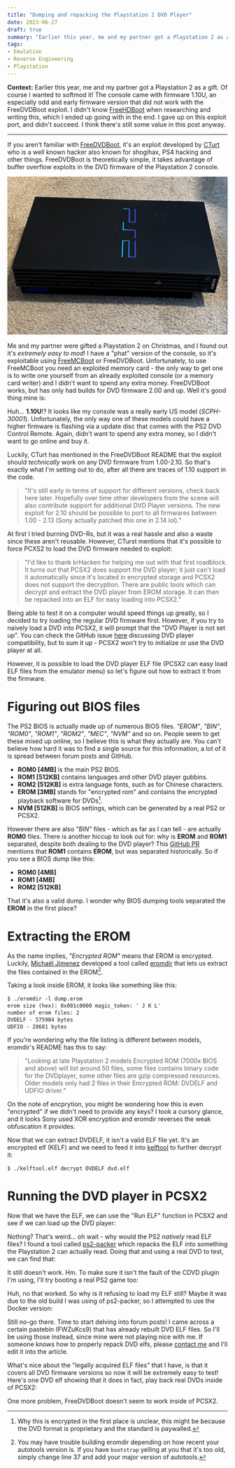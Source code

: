 ```yaml
---
title: "Dumping and repacking the Playstation 2 DVD Player"
date: 2023-06-27
draft: true
summary: "Earlier this year, me and my partner got a Playstation 2 as a gift. Of course I wanted to softmod it! "
tags:
- Emulation
- Reverse Engineering
- Playstation
---
```


**Context:** Earlier this year, me and my partner got a Playstation 2 as a gift. Of course I wanted to softmod it! The console came with firmware 1.10U, an especially odd and early firmware version that did not work with the FreeDVDBoot exploit. I didn't know [FreeHDBoot](https://israpps.github.io/FreeMcBoot-Installer/test/FHDB-TUTO.html) when researching and writing this, which I ended up going with in the end. I gave up on this exploit port, and didn't succeed. I think there's still some value in this post anyway.

---

If you aren't familiar with [FreeDVDBoot](https://github.com/CTurt/FreeDVDBoot), it's an exploit developed by [CTurt](http://cturt.github.io/) who is a well known hacker also known for shogihax, PS4 hacking and other things. FreeDVDBoot is theoretically simple, it takes advantage of buffer overflow exploits in the DVD firmware of the Playstation 2 console.

![The PS2 in question.](fit_2048.webp)

Me and my partner were gifted a Playstation 2 on Christmas, and I found out it's _extremely easy to mod_! I have a "phat" version of the console, so it's exploitable using [FreeMCBoot](https://israpps.github.io/FreeMcBoot-Installer/) or FreeDVDBoot. Unfortunately, to use FreeMCBoot you need an exploited memory card - the only way to get one is to write one yourself from an already exploited console (or a memory card writer) and I didn't want to spend any extra money. FreeDVDBoot works, but has only had builds for DVD firmware 2.00 and up. Well it's good thing mine is:

Huh... **1.10U**!? It looks like my console was a really early US model (_SCPH-30001_). Unfortunately, the only way one of these models could have a higher firmware is flashing via a update disc that comes with the PS2 DVD Control Remote. Again, didn't want to spend any extra money, so I didn't want to go online and buy it.

Luckily, CTurt has mentioned in the FreeDVDBoot README that the exploit should _technically_ work on any DVD firmware from 1.00-2.10. So that's exactly what I'm setting out to do, after all there are traces of 1.10 support in the code.

> "It's still early in terms of support for different versions, check back here later. Hopefully over time other developers from the scene will also contribute support for additional DVD Player versions. The new exploit for 2.10 should be possible to port to all firmwares between 1.00 - 2.13 (Sony actually patched this one in 2.14 lol)."

At first I tried burning DVD-Rs, but it was a real hassle and also a waste since these aren't reusable. However, CTurst mentions that it's possible to force PCXS2 to load the DVD firmware needed to exploit:

> "I'd like to thank krHacken for helping me out with that first roadblock. It turns out that PCSX2 does support the DVD player; it just can't load it automatically since it's located in encrypted storage and PCSX2 does not support the decryption. There are public tools which can decrypt and extract the DVD player from EROM storage. It can then be repacked into an ELF for easy loading into PCSX2."

Being able to test it on a computer would speed things up greatly, so I decided to try loading the regular DVD firmware first. However, if you try to naively load a DVD into PCSX2, it will prompt that the "DVD Player is not set up". You can check the GitHub issue [here](https://github.com/PCSX2/pcsx2/issues/1981) discussing DVD player compatibility, but to sum it up - PCSX2 won't try to initialize or use the DVD player at all.

However, it is possible to load the DVD player ELF file (PCSX2 can easy load ELF files from the emulator menu) so let's figure out how to extract it from the firmware.

# Figuring out BIOS files

The PS2 BIOS is actually made up of numerous BIOS files. _"EROM"_, _"BIN"_, _"ROM0"_, _"ROM1"_, _"ROM2"_, _"MEC"_, _"NVM"_ and so on. People seem to get these mixed up online, so I believe this is what they actually are. You can't believe how hard it was to find a single source for this information, a lot of it is spread between forum posts and GitHub.

* **ROM0 [4MB]** is the main PS2 BIOS.
* **ROM1 [512KB]** contains languages and other DVD player gubbins.
* **ROM2 [512KB]** is extra language fonts, such as for Chinese characters.
* **EROM [3MB]** stands for "encrypted rom" and contains the encrypted playback software for DVDs[^1].
* **NVM [512KB]** is BIOS settings, which can be generated by a real PS2 or PCSX2.

However there are also _"BIN"_ files - which as far as I can tell - are actually **ROM0** files. There is another hiccup to look out for: why is **EROM** and **ROM1** separated, despite both dealing to the DVD player? This [GitHub PR](https://github.com/PCSX2/pcsx2/pull/6719) mentions that **ROM1** contains **EROM**, but was separated historically. So if you see a BIOS dump like this:

* **ROM0 [4MB]**
* **ROM1 [4MB]**
* **ROM2 [512KB]**

That it's also a valid dump. I wonder why BIOS dumping tools separated the **EROM** in the first place?

# Extracting the EROM

As the name implies, _"Encrypted ROM"_ means that EROM is encrypted. Luckily, [Michaël Jimenez](https://github.com/jimmikaelkael) developed a tool called [eromdir](https://github.com/jimmikaelkael/eromdir) that lets us extract the files contained in the EROM[^2].

Taking a look inside EROM, it looks like something like this:

```
$ ./eromdir -l dump.erom
erom size (hex): 0x001c0000 magic_token: ' J K L'
number of erom files: 2
DVDELF - 575984 bytes
UDFIO - 28681 bytes
```

If you're wondering why the file listing is different between models, eromdir's README has this to say:

> "Looking at late Playstation 2 models Encrypted ROM (7000x BIOS and above) will
list around 50 files, some files contains binary code for the DVDplayer, some
other files are gzip compressed resources.
Older models only had 2 files in their Encrypted ROM: DVDELF and UDFIO driver."

On the note of encprytion, you might be wondering how this is even "encrypted" if we didn't need to provide any keys? I took a cursory glance, and it looks Sony used XOR encryption and eromdir reverses the weak obfuscation it provides.

Now that we can extract DVDELF, it isn't a valid ELF file yet. It's an encrypted elf (KELF) and we need to feed it into [kelftool](https://github.com/xfwcfw/kelftool) to further decrypt it:

```
$ ./kelftool.elf decrypt DVDELF dvd.elf
```

# Running the DVD player in PCSX2

Now that we have the ELF, we can use the "Run ELF" function in PCSX2 and see if we can load up the DVD player:

Nothing? That's weird... oh wait - why would the PS2 _natively_ read ELF files? I found a tool called [ps2-packer](https://github.com/ps2dev/ps2-packer) which repacks the ELF into something the Playstation 2 can actually read. Doing that and using a real DVD to test, we can find that:

It still doesn't work. Hm. To make sure it isn't the fault of the CDVD plugin I'm using, I'll try booting a real PS2 game too:

Huh, no that worked. So why is it refusing to load my ELF still? Maybe it was due to the old build I was using of ps2-packer, so I attempted to use the Docker version:

Still no-go there. Time to start delving into forum posts! I came across a certain pastebin (FWZuKcs9) that has already rebuilt DVD ELF files. So I'll be using those instead, since mine were not playing nice with me. If someone knows how to properly repack DVD elfs, please [contact me](/contact) and I'll edit it into the article.

What's nice about the "legally acquired ELF files" that I have, is that it covers all DVD firmware versions so now it will be extremely easy to test! Here's one DVD elf showing that it does in fact, play back real DVDs inside of PCSX2:

One more problem, FreeDVDBoot doesn't seem to work inside of PCSX2.

[^1]: Why this is encrypted in the first place is unclear, this might be because the DVD format is proprietary and the standard is paywalled.

[^2]: You may have trouble building eromdir depending on how recent your autotools version is. If you have `bootstrap` yelling at you that it's too old, simply change line 37 and add your major version of autotools.
